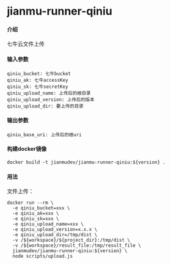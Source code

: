 # jianmu-runner-qiniu

#### 介绍
七牛云文件上传

#### 输入参数
```
qiniu_bucket: 七牛bucket
qiniu_ak: 七牛accessKey
qiniu_sk: 七牛secretKey
qiniu_upload_name: 上传后的根目录
qiniu_upload_version: 上传后的版本
qiniu_upload_dir: 要上传的目录
```
#### 输出参数
```
qiniu_base_uri: 上传后的根uri
```

#### 构建docker镜像
```
docker build -t jianmudev/jianmu-runner-qiniu:${version} .
```

#### 用法
文件上传：
```
docker run --rm \
  -e qiniu_bucket=xxx \
  -e qiniu_ak=xxx \
  -e qiniu_sk=xxx \
  -e qiniu_upload_name=xxx \
  -e qiniu_upload_version=x.x.x \
  -e qiniu_upload_dir=/tmp/dist \
  -v /${workspace}/${project_dir}:/tmp/dist \
  -v /${workspace}/result_file:/tmp/result_file \
  jianmudev/jianmu-runner-qiniu:${version} \
  node scripts/upload.js
```
